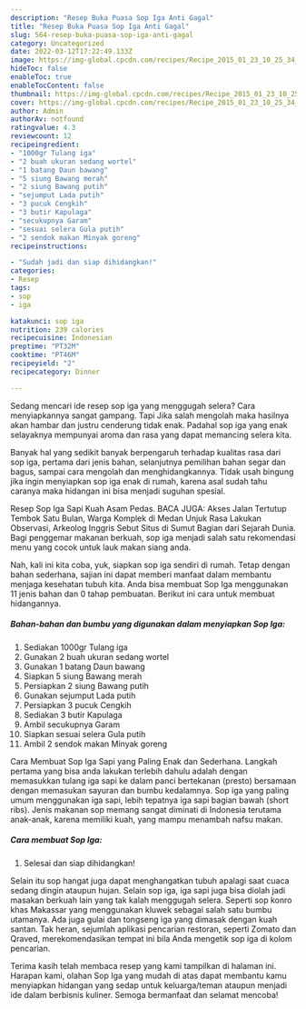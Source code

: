 ```yaml
---
description: "Resep Buka Puasa Sop Iga Anti Gagal"
title: "Resep Buka Puasa Sop Iga Anti Gagal"
slug: 564-resep-buka-puasa-sop-iga-anti-gagal
category: Uncategorized
date: 2022-03-12T17:22:49.133Z
image: https://img-global.cpcdn.com/recipes/Recipe_2015_01_23_10_25_34_17_4860af75843a73d2b508/680x482cq70/sop-iga-foto-resep-utama.jpg
hideToc: false
enableToc: true
enableTocContent: false
thumbnail: https://img-global.cpcdn.com/recipes/Recipe_2015_01_23_10_25_34_17_4860af75843a73d2b508/680x482cq70/sop-iga-foto-resep-utama.jpg
cover: https://img-global.cpcdn.com/recipes/Recipe_2015_01_23_10_25_34_17_4860af75843a73d2b508/680x482cq70/sop-iga-foto-resep-utama.jpg
author: Admin
authorAv: notfound
ratingvalue: 4.3
reviewcount: 12
recipeingredient:
- "1000gr Tulang iga"
- "2 buah ukuran sedang wortel"
- "1 batang Daun bawang"
- "5 siung Bawang merah"
- "2 siung Bawang putih"
- "sejumput Lada putih"
- "3 pucuk Cengkih"
- "3 butir Kapulaga"
- "secukupnya Garam"
- "sesuai selera Gula putih"
- "2 sendok makan Minyak goreng"
recipeinstructions:

- "Sudah jadi dan siap dihidangkan!"
categories:
- Resep
tags:
- sop
- iga

katakunci: sop iga 
nutrition: 239 calories
recipecuisine: Indonesian
preptime: "PT32M"
cooktime: "PT46M"
recipeyield: "2"
recipecategory: Dinner

---
```



Sedang mencari ide resep sop iga yang menggugah selera? Cara menyiapkannya sangat gampang. Tapi Jika salah mengolah maka hasilnya akan hambar dan justru cenderung tidak enak. Padahal sop iga yang enak selayaknya mempunyai aroma dan rasa yang dapat memancing selera kita.


Banyak hal yang sedikit banyak berpengaruh terhadap kualitas rasa dari sop iga, pertama dari jenis bahan, selanjutnya pemilihan bahan segar dan bagus, sampai cara mengolah dan menghidangkannya. Tidak usah bingung jika ingin menyiapkan sop iga enak di rumah, karena asal sudah tahu caranya maka hidangan ini bisa menjadi suguhan spesial.

Resep Sop Iga Sapi Kuah Asam Pedas. BACA JUGA: Akses Jalan Tertutup Tembok Satu Bulan, Warga Komplek di Medan Unjuk Rasa Lakukan Observasi, Arkeolog Inggris Sebut Situs di Sumut Bagian dari Sejarah Dunia. Bagi penggemar makanan berkuah, sop iga menjadi salah satu rekomendasi menu yang cocok untuk lauk makan siang anda.


Nah, kali ini kita coba, yuk, siapkan sop iga sendiri di rumah. Tetap dengan bahan sederhana, sajian ini dapat memberi manfaat dalam membantu menjaga kesehatan tubuh kita. Anda bisa membuat Sop Iga menggunakan 11 jenis bahan dan 0 tahap pembuatan. Berikut ini cara untuk membuat hidangannya.

<!--inarticleads1-->

##### Bahan-bahan dan bumbu yang digunakan dalam menyiapkan Sop Iga:

1. Sediakan 1000gr Tulang iga
1. Gunakan 2 buah ukuran sedang wortel
1. Gunakan 1 batang Daun bawang
1. Siapkan 5 siung Bawang merah
1. Persiapkan 2 siung Bawang putih
1. Gunakan sejumput Lada putih
1. Persiapkan 3 pucuk Cengkih
1. Sediakan 3 butir Kapulaga
1. Ambil secukupnya Garam
1. Siapkan sesuai selera Gula putih
1. Ambil 2 sendok makan Minyak goreng


Cara Membuat Sop Iga Sapi yang Paling Enak dan Sederhana. Langkah pertama yang bisa anda lakukan terlebih dahulu adalah dengan memasukkan tulang iga sapi ke dalam panci bertekanan (presto) bersamaan dengan memasukan sayuran dan bumbu kedalamnya. Sop iga yang paling umum menggunakan iga sapi, lebih tepatnya iga sapi bagian bawah (short ribs). Jenis makanan sop memang sangat diminati di Indonesia terutama anak-anak, karena memiliki kuah, yang mampu menambah nafsu makan. 

<!--inarticleads2-->

##### Cara membuat Sop Iga:


1. Selesai dan siap dihidangkan!

Selain itu sop hangat juga dapat menghangatkan tubuh apalagi saat cuaca sedang dingin ataupun hujan. Selain sop iga, iga sapi juga bisa diolah jadi masakan berkuah lain yang tak kalah menggugah selera. Seperti sop konro khas Makassar yang menggunakan kluwek sebagai salah satu bumbu utamanya. Ada juga gulai dan tongseng iga yang dimasak dengan kuah santan. Tak heran, sejumlah aplikasi pencarian restoran, seperti Zomato dan Qraved, merekomendasikan tempat ini bila Anda mengetik sop iga di kolom pencarian. 

Terima kasih telah membaca resep yang kami tampilkan di halaman ini. Harapan kami, olahan Sop Iga yang mudah di atas dapat membantu kamu menyiapkan hidangan yang sedap untuk keluarga/teman ataupun menjadi ide dalam berbisnis kuliner. Semoga bermanfaat dan selamat mencoba!
